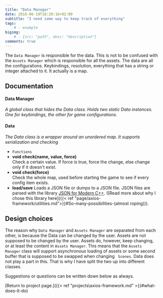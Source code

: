 ```yaml
---
title: "Data Manager"
date: 2018-06-19T18:20:16+02:00
subtitle: "I need some way to keep track of everything"
tags: 
    # - example
bigimg: 
    # - {src: "path", desc: "description"}
comments: true
---
```

The `Data Manager` is responsible for the data. This is not to be confused with the `Assets Manager` which is responsible for all the assets. The data are all the configurations. Keybindings, resolution, everything that has a string or integer attached to it. It actually is a map.
<!--more-->

## Documentation
#### Data Manager
_A global class that hides the Data class. Holds two static Data instances. One for keybindings, the other for game configurations._

#### Data
_The Data class is a wrapper around an unordered map. It supports serialization and checking_

- `Functions`
- **void check(name, value, force)**  
Check a certain value. If force is true, force the change, else change only if it doesn't exist.
- **void check(force)**  
Check the whole map, used before starting the game to see if every config item exists.
- **load/save**
Loads a JSON file or dumps to a JSON file. JSON files are parsed with the library [JSON for Modern C++](https://nlohmann.github.io/json/). ([Read more about why I chose this library here]({{< ref "page/axios-framework/utilities.md">}}#So-many-possibilities-(almost roping))).

## Design choices
The reason why `Data Manager` and `Assets Manager` are separated from each other, is because the Data can be changed by the user. Assets are not supposed to be changed by the user. Assets do, however, keep changing, or at least the content in `Assets Manager`. This means that the `Assets Manager` class will support asynchronous loading of assets or some second buffer that is supposed to be swapped when changing ` Scenes`. Data does not play a part in this. That is why I have split the two up into different classes.

Suggestions or questions can be written down below as always.

[Return to project page.]({{< ref "projects\axios-framework.md" >}}#what-does-it-do)